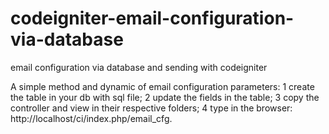 # codeigniter-email-configuration-via-database
email configuration via database and sending with codeigniter

A simple method and dynamic of email configuration parameters:
1 create the table in your db with sql file;
2 update the fields in the table;
3 copy the controller and view in their respective folders;
4 type in the browser: http://localhost/ci/index.php/email_cfg.
